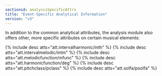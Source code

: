 ```yaml
---
sectionid: analysisSpecificAttrs
title: "Event-Specific Analytical Information"
version: "v3"
---
```


In addition to the common analytical attributes, the analysis module also offers other, more specific attributes on certain musical elements:

{% include desc atts="att.intervalharmonic/inth" %} 
{% include desc atts="att.intervalmelodic/intm" %} 
{% include desc atts="att.melodicfunction/mfunc" %} 
{% include desc atts="att.harmonicfunction/deg" %} 
{% include desc atts="att.pitchclass/pclass" %} 
{% include desc atts="att.solfa/psolfa" %} 

